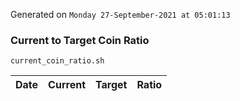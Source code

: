 Generated on `Monday 27-September-2021 at 05:01:13`

### Current to Target Coin Ratio
`current_coin_ratio.sh`

Date|Current|Target|Ratio
---|---|---|---
